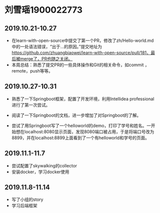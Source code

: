 # **刘雪瑶1900022773**

## 2019.10.21-10.27

- 在learn-with-open-source中提交了第一个PR，修改了zh/Hello-world.md中的一处语法错误，“出于...的原因。”提交地址为 https://github.com/zhuangbiaowei/learn-with-open-source/pull/181，最后被merge了，PR也随之关闭。
- 本周总结：熟悉了提交PR的一些具体操作和Git的相关命令，如commit ，remote，push等等。


## 2019.10.27-10.31

- 熟悉了一下Springboot框架，配置了开发环境，利用Intellidea professional进行了第一次尝试。

- 阅读了一下Springboot的文档，进一步增加了对Springboot的了解。

- 尝试了用Springboot写了一个helloworld的demo，打印了学号和姓名。一开始想在localhost:8080显示页面，发现8080端口被占用，于是将端口号改为8899，并在localhost:8899上面看到了一个有helloworld和学号的页面。

  
## 2019.11.1-11.7

- 尝试配置了skywalking的collector
- 安装docker，学习docker使用

## 2019.11.8-11.14
- 写了小组的story
- 学习后端框架
